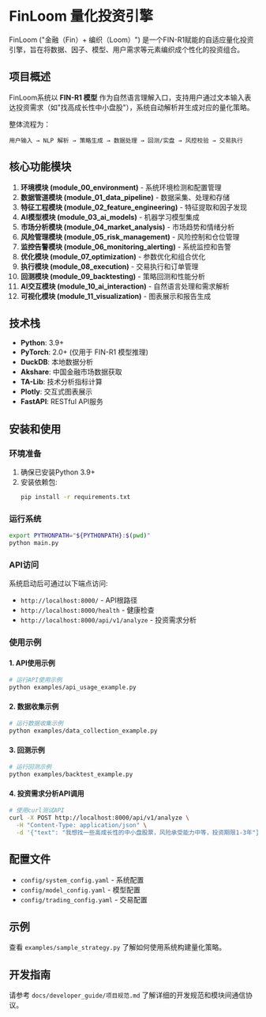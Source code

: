 # FinLoom 量化投资引擎

FinLoom ("金融（Fin）+ 编织（Loom）") 是一个FIN-R1赋能的自适应量化投资引擎，旨在将数据、因子、模型、用户需求等元素编织成个性化的投资组合。

## 项目概述

FinLoom系统以 **FIN-R1 模型** 作为自然语言理解入口，支持用户通过文本输入表达投资需求（如"找高成长性中小盘股"），系统自动解析并生成对应的量化策略。

整体流程为：
```
用户输入 → NLP 解析 → 策略生成 → 数据处理 → 回测/实盘 → 风控校验 → 交易执行
```

## 核心功能模块

1. **环境模块 (module_00_environment)** - 系统环境检测和配置管理
2. **数据管道模块 (module_01_data_pipeline)** - 数据采集、处理和存储
3. **特征工程模块 (module_02_feature_engineering)** - 特征提取和因子发现
4. **AI模型模块 (module_03_ai_models)** - 机器学习模型集成
5. **市场分析模块 (module_04_market_analysis)** - 市场趋势和情绪分析
6. **风险管理模块 (module_05_risk_management)** - 风险控制和仓位管理
7. **监控告警模块 (module_06_monitoring_alerting)** - 系统监控和告警
8. **优化模块 (module_07_optimization)** - 参数优化和组合优化
9. **执行模块 (module_08_execution)** - 交易执行和订单管理
10. **回测模块 (module_09_backtesting)** - 策略回测和性能分析
11. **AI交互模块 (module_10_ai_interaction)** - 自然语言处理和需求解析
12. **可视化模块 (module_11_visualization)** - 图表展示和报告生成

## 技术栈

- **Python**: 3.9+
- **PyTorch**: 2.0+ (仅用于 FIN-R1 模型推理)
- **DuckDB**: 本地数据分析
- **Akshare**: 中国金融市场数据获取
- **TA-Lib**: 技术分析指标计算
- **Plotly**: 交互式图表展示
- **FastAPI**: RESTful API服务

## 安装和使用

### 环境准备

1. 确保已安装Python 3.9+
2. 安装依赖包:
   ```bash
   pip install -r requirements.txt
   ```

### 运行系统

```bash
export PYTHONPATH="${PYTHONPATH}:$(pwd)"
python main.py
```

### API访问

系统启动后可通过以下端点访问:

- `http://localhost:8000/` - API根路径
- `http://localhost:8000/health` - 健康检查
- `http://localhost:8000/api/v1/analyze` - 投资需求分析

### 使用示例

#### 1. API使用示例

```bash
# 运行API使用示例
python examples/api_usage_example.py
```

#### 2. 数据收集示例

```bash
# 运行数据收集示例
python examples/data_collection_example.py
```

#### 3. 回测示例

```bash
# 运行回测示例
python examples/backtest_example.py
```

#### 4. 投资需求分析API调用

```bash
# 使用curl测试API
curl -X POST http://localhost:8000/api/v1/analyze \
  -H "Content-Type: application/json" \
  -d '{"text": "我想找一些高成长性的中小盘股票，风险承受能力中等，投资期限1-3年"}'
```

## 配置文件

- `config/system_config.yaml` - 系统配置
- `config/model_config.yaml` - 模型配置
- `config/trading_config.yaml` - 交易配置

## 示例

查看 `examples/sample_strategy.py` 了解如何使用系统构建量化策略。

## 开发指南

请参考 `docs/developer_guide/项目规范.md` 了解详细的开发规范和模块间通信协议。